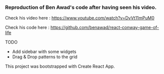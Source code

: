 ### Reproduction of Ben Awad's code after having seen  his video.

Check his video here : https://www.youtube.com/watch?v=DvVt11mPuM0

Check his code here : https://github.com/benawad/react-conway-game-of-life

TODO

* Add sidebar with some widgets
* Drag & Drop patterns to the grid

This project was bootstrapped with Create React App.

